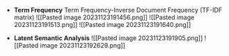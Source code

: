 - **Term Frequency**
Term Frequency-Inverse Document Frequency (TF-IDF matrix)
![[Pasted image 20231123191456.png]]
![[Pasted image 20231123191513.png]]
![[Pasted image 20231123191640.png]]


- **Latent Semantic Analysis**
![[Pasted image 20231123191905.png]]
![[Pasted image 20231123192629.png]]

